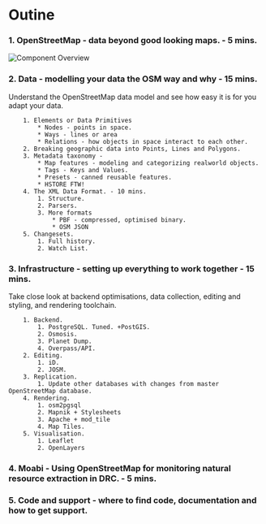 Outine
=====================
### 1. OpenStreetMap - data beyond good looking maps. - 5 mins.

![Component Overview](https://docs.google.com/drawings/d/1p58cs0mM5SylQrt4vR2X7HlzMJHEJjAp29yplbAatKI/pub?w=1734&amp;h=1095)

### 2. Data - modelling your data the OSM way and why - 15 mins.
Understand the OpenStreetMap data model and see how easy it is for you adapt your data.

        1. Elements or Data Primitives
            * Nodes - points in space.
            * Ways - lines or area
            * Relations - how objects in space interact to each other.
        2. Breaking geographic data into Points, Lines and Polygons.
        3. Metadata taxonomy -
            * Map features - modeling and categorizing realworld objects. 
            * Tags - Keys and Values.
            * Presets - canned reusable features.
            * HSTORE FTW!
        4. The XML Data Format. - 10 mins.
            1. Structure.
            2. Parsers.
            3. More formats
                * PBF - compressed, optimised binary.
                * OSM JSON
        5. Changesets.
            1. Full history.
            2. Watch List.
            
### 3. Infrastructure - setting up everything to work together - 15 mins.
Take close look at backend optimisations, data collection, editing and styling, and rendering toolchain.

        1. Backend.
            1. PostgreSQL. Tuned. +PostGIS.
            2. Osmosis.
            3. Planet Dump.
            4. Overpass/API.
        2. Editing.
            1. iD.
            2. JOSM.
        3. Replication.
            1. Update other databases with changes from master OpenStreetMap database.
        4. Rendering.
            1. osm2pgsql
            2. Mapnik + Stylesheets
            3. Apache + mod_tile
            4. Map Tiles.
        5. Visualisation.
            1. Leaflet
            2. OpenLayers
            
### 4. Moabi - Using OpenStreetMap for monitoring natural resource extraction in DRC. - 5 mins.
### 5. Code and support - where to find code, documentation and how to get support.
